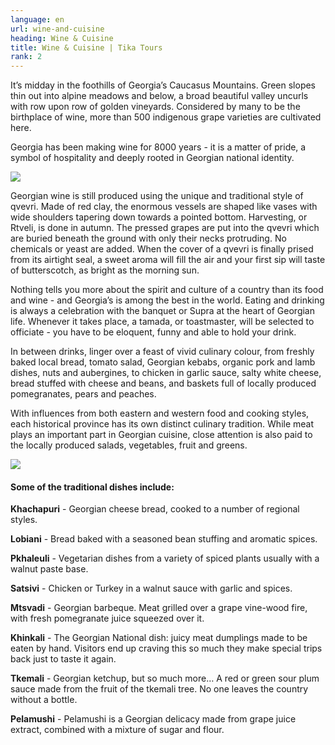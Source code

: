 ```yaml
---
language: en
url: wine-and-cuisine
heading: Wine & Cuisine
title: Wine & Cuisine | Tika Tours
rank: 2
---
```

<div class="row content-row"><!-- 881 (2)-->
<div class="col-12 col-sm-6 col-md-6"><!-- 1212 -->

It’s midday in the foothills of Georgia’s Caucasus Mountains. Green slopes thin out
into alpine meadows and below, a broad beautiful valley uncurls with row upon row
of golden vineyards. Considered by many to be the birthplace of wine, more than
500 indigenous grape varieties are cultivated here.

</div>

<div class="col-12 col-sm-6 col-md-6"><!-- 1213 -->

Georgia has been making wine for 8000 years \- it is a matter of pride, a symbol
of hospitality and deeply rooted in Georgian national identity.

</div>

</div>

<div class="row content-row"><!-- 882 (4)-->
<div class="col-12 col-sm-6 col-md-6"><!-- 1214 -->

![](/library/content/img3.jpg)

Georgian wine is still produced using the unique and traditional style of qvevri.
Made of red clay, the enormous vessels are shaped like vases with wide shoulders
tapering down towards a pointed bottom. Harvesting, or Rtveli, is done in autumn.
The pressed grapes are put into the qvevri which are buried beneath the ground with
only their necks protruding. No chemicals or yeast are added. When the cover of
a qvevri is finally prised from its airtight seal, a sweet aroma will fill the air
and your first sip will taste of butterscotch, as bright as the morning sun.

Nothing tells you more about the spirit and culture of a country than its food and
wine \- and Georgia’s is among the best in the world. Eating and drinking is always
a celebration with the banquet or Supra at the heart of Georgian life. Whenever
it takes place, a tamada, or toastmaster, will be selected to officiate \- you have
to be eloquent, funny and able to hold your drink.

In between drinks, linger over a feast of vivid culinary colour, from freshly baked
local bread, tomato salad, Georgian kebabs, organic pork and lamb dishes, nuts and
aubergines, to chicken in garlic sauce, salty white cheese, bread stuffed with cheese
and beans, and baskets full of locally produced pomegranates, pears and peaches.

With influences from both eastern and western food and cooking styles, each historical
province has its own distinct culinary tradition. While meat plays an important
part in Georgian cuisine, close attention is also paid to the locally produced salads,
vegetables, fruit and greens.

</div>

<div class="col-12 col-sm-6 col-md-6"><!-- 1215 -->

![](/library/content/img4.jpg)

#### Some of the traditional dishes include:


**Khachapuri** \- Georgian cheese bread, cooked to a number of regional styles.

**Lobiani** \- Bread baked with a seasoned bean stuffing and aromatic spices.

**Pkhaleuli** \- Vegetarian dishes from a variety of spiced plants usually with a
walnut paste base.

**Satsivi** \- Chicken or Turkey in a walnut sauce with garlic and spices.

**Mtsvadi** \- Georgian barbeque. Meat grilled over a grape vine\-wood fire, with
fresh pomegranate juice squeezed over it.

**Khinkali** \- The Georgian National dish: juicy meat dumplings made to be eaten
by hand. Visitors end up craving this so much they make special trips back just
to taste it again.

**Tkemali** \- Georgian ketchup, but so much more… A red or green sour plum sauce
made from the fruit of the tkemali tree. No one leaves the country without a bottle.

**Pelamushi** \- Pelamushi is a Georgian delicacy made from grape juice extract,
combined with a mixture of sugar and flour.

</div>

</div>
